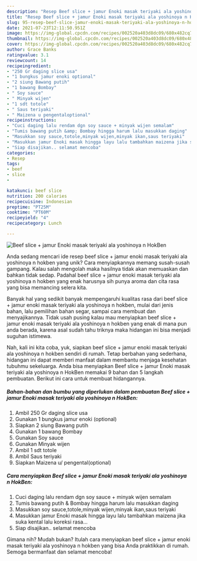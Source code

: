 ```yaml
---
description: "Resep Beef slice + jamur Enoki masak teriyaki ala yoshinoya n HokBen, Enak"
title: "Resep Beef slice + jamur Enoki masak teriyaki ala yoshinoya n HokBen, Enak"
slug: 95-resep-beef-slice-jamur-enoki-masak-teriyaki-ala-yoshinoya-n-hokben-enak
date: 2021-07-23T12:11:50.951Z
image: https://img-global.cpcdn.com/recipes/002520a403d8dc09/680x482cq70/beef-slice-jamur-enoki-masak-teriyaki-ala-yoshinoya-n-hokben-foto-resep-utama.jpg
thumbnail: https://img-global.cpcdn.com/recipes/002520a403d8dc09/680x482cq70/beef-slice-jamur-enoki-masak-teriyaki-ala-yoshinoya-n-hokben-foto-resep-utama.jpg
cover: https://img-global.cpcdn.com/recipes/002520a403d8dc09/680x482cq70/beef-slice-jamur-enoki-masak-teriyaki-ala-yoshinoya-n-hokben-foto-resep-utama.jpg
author: Grace Banks
ratingvalue: 3.1
reviewcount: 14
recipeingredient:
- "250 Gr daging slice usa"
- "1 bungkus jamur enoki optional"
- "2 siung Bawang putih"
- "1 bawang Bombay"
- " Soy sauce"
- " Minyak wijen"
- "1 sdt totole"
- " Saus teriyaki"
- " Maizena u pengentaloptional"
recipeinstructions:
- "Cuci daging lalu rendam dgn soy sauce + minyak wijen semalam"
- "Tumis bawang putih &amp; Bombay hingga harum lalu masukkan daging"
- "Masukkan soy sauce,totole,minyak wijen,minyak ikan,saus teriyaki"
- "Masukkan jamur Enoki masak hingga layu lalu tambahkan maizena jika suka kental lalu koreksi rasa..."
- "Siap disajikan.. selamat mencoba"
categories:
- Resep
tags:
- beef
- slice
- 

katakunci: beef slice  
nutrition: 200 calories
recipecuisine: Indonesian
preptime: "PT25M"
cooktime: "PT60M"
recipeyield: "4"
recipecategory: Lunch

---
```



![Beef slice + jamur Enoki masak teriyaki ala yoshinoya n HokBen](https://img-global.cpcdn.com/recipes/002520a403d8dc09/680x482cq70/beef-slice-jamur-enoki-masak-teriyaki-ala-yoshinoya-n-hokben-foto-resep-utama.jpg)

Anda sedang mencari ide resep beef slice + jamur enoki masak teriyaki ala yoshinoya n hokben yang unik? Cara menyiapkannya memang susah-susah gampang. Kalau salah mengolah maka hasilnya tidak akan memuaskan dan bahkan tidak sedap. Padahal beef slice + jamur enoki masak teriyaki ala yoshinoya n hokben yang enak harusnya sih punya aroma dan cita rasa yang bisa memancing selera kita.

Banyak hal yang sedikit banyak mempengaruhi kualitas rasa dari beef slice + jamur enoki masak teriyaki ala yoshinoya n hokben, mulai dari jenis bahan, lalu pemilihan bahan segar, sampai cara membuat dan menyajikannya. Tidak usah pusing kalau mau menyiapkan beef slice + jamur enoki masak teriyaki ala yoshinoya n hokben yang enak di mana pun anda berada, karena asal sudah tahu triknya maka hidangan ini bisa menjadi suguhan istimewa.




Nah, kali ini kita coba, yuk, siapkan beef slice + jamur enoki masak teriyaki ala yoshinoya n hokben sendiri di rumah. Tetap berbahan yang sederhana, hidangan ini dapat memberi manfaat dalam membantu menjaga kesehatan tubuhmu sekeluarga. Anda bisa menyiapkan Beef slice + jamur Enoki masak teriyaki ala yoshinoya n HokBen memakai 9 bahan dan 5 langkah pembuatan. Berikut ini cara untuk membuat hidangannya.

<!--inarticleads1-->

##### Bahan-bahan dan bumbu yang diperlukan dalam pembuatan Beef slice + jamur Enoki masak teriyaki ala yoshinoya n HokBen:

1. Ambil 250 Gr daging slice usa
1. Gunakan 1 bungkus jamur enoki (optional)
1. Siapkan 2 siung Bawang putih
1. Gunakan 1 bawang Bombay
1. Gunakan  Soy sauce
1. Gunakan  Minyak wijen
1. Ambil 1 sdt totole
1. Ambil  Saus teriyaki
1. Siapkan  Maizena u/ pengental(optional)




<!--inarticleads2-->

##### Cara menyiapkan Beef slice + jamur Enoki masak teriyaki ala yoshinoya n HokBen:

1. Cuci daging lalu rendam dgn soy sauce + minyak wijen semalam
1. Tumis bawang putih &amp; Bombay hingga harum lalu masukkan daging
1. Masukkan soy sauce,totole,minyak wijen,minyak ikan,saus teriyaki
1. Masukkan jamur Enoki masak hingga layu lalu tambahkan maizena jika suka kental lalu koreksi rasa...
1. Siap disajikan.. selamat mencoba




Gimana nih? Mudah bukan? Itulah cara menyiapkan beef slice + jamur enoki masak teriyaki ala yoshinoya n hokben yang bisa Anda praktikkan di rumah. Semoga bermanfaat dan selamat mencoba!
